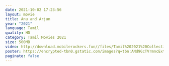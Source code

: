 ```yaml
---
date: 2021-10-02 17:23:56
layout: movie
title: Anu and Arjun
year: "2021"
language: Tamil
quality: HD
category: Tamil Movies 2021
size: 500MB
video: http://download.mobilerockers.fun//files/Tamil%202021%20Collection/Anu%20and%20Arjun%20(2021)/Anu%20and%20Arjun%20(2021)%20Full%20Movies/Anu%20and%20Arjun%20(2021)%20DVDRip/Anu%20And%20Arjun%20(2021)%20DVDRip%20Single%20Part.mp4
poster: https://encrypted-tbn0.gstatic.com/images?q=tbn:ANd9GcTVrmncExtfyvBuX8JX_dD6gMpH2a-WVxuHSQ&usqp=CAU
paginate: false
---
```

